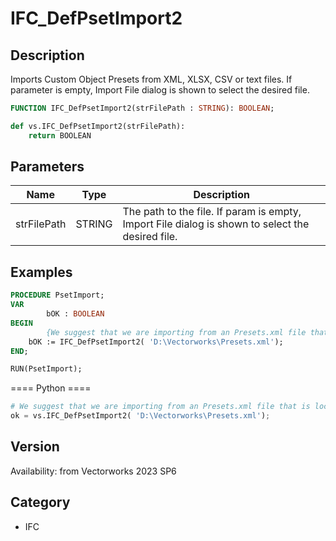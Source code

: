 # IFC_DefPsetImport2

## Description
Imports Custom Object Presets from XML, XLSX, CSV or text files.
If parameter is empty, Import File dialog is shown to select the desired file.

```pascal
FUNCTION IFC_DefPsetImport2(strFilePath : STRING): BOOLEAN;
```

```python
def vs.IFC_DefPsetImport2(strFilePath):
    return BOOLEAN
```

## Parameters
|Name|Type|Description|
|---|---|---|
|strFilePath|STRING|The path to the file. If param is empty, Import File dialog is shown to select the desired file.|

## Examples
```pascal
PROCEDURE PsetImport;
VAR
        bOK : BOOLEAN
BEGIN
        {We suggest that we are importing from an Presets.xml file that is located on D:\Vectorworks\Presets.xml}
	bOK := IFC_DefPsetImport2( 'D:\Vectorworks\Presets.xml');
END;

RUN(PsetImport);
```
==== Python ====
```python
# We suggest that we are importing from an Presets.xml file that is located on D:\Vectorworks\Presets.xml
ok = vs.IFC_DefPsetImport2( 'D:\Vectorworks\Presets.xml');
```

## Version
Availability: from Vectorworks 2023 SP6

## Category
* IFC

